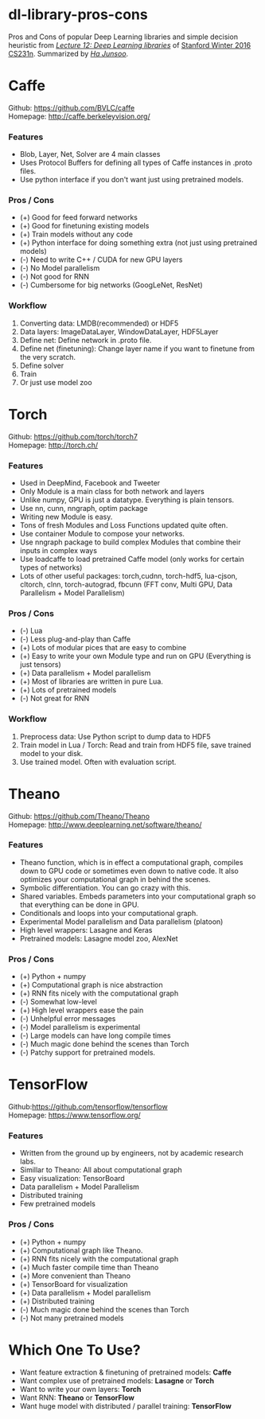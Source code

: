 # dl-library-pros-cons
Pros and Cons of popular Deep Learning libraries and simple decision heuristic from *[Lecture 12: Deep Learning libraries](https://www.youtube.com/watch?v=XgFlBsl0Lq4&index=11&list=PLlJy-eBtNFt6EuMxFYRiNRS07MCWN5UIA)* of [Stanford Winter 2016 CS231n](http://cs231n.github.io/). Summarized by [*Ha Junsoo*](https://github.com/kuc2477).


# Caffe
Github: https://github.com/BVLC/caffe  
Homepage: http://caffe.berkeleyvision.org/

### Features
- Blob, Layer, Net, Solver are 4 main classes
- Uses Protocol Buffers for defining all types of Caffe instances in .proto files.
- Use python interface if you don't want just using pretrained models.

### Pros / Cons
- (+) Good for feed forward networks
- (+) Good for finetuning existing models
- (+) Train models without any code
- (+) Python interface for doing something extra (not just using pretrained models)
- (-) Need to write C++ / CUDA for new GPU layers
- (-) No Model parallelism
- (-) Not good for RNN
- (-) Cumbersome for big networks (GoogLeNet, ResNet)

### Workflow
1. Converting data: LMDB(recommended) or HDF5
2. Data layers: ImageDataLayer, WindowDataLayer, HDF5Layer
3. Define net: Define network in .proto file.
4. Define net (finetuning): Change layer name if you want to finetune from the very scratch.
5. Define solver
6. Train
7. Or just use model zoo


# Torch
Github: https://github.com/torch/torch7  
Homepage: http://torch.ch/

### Features
- Used in DeepMind, Facebook and Tweeter
- Only Module is a main class for both network and layers
- Unlike numpy, GPU is just a datatype. Everything is plain tensors.
- Use nn, cunn, nngraph, optim package
- Writing new Module is easy.
- Tons of fresh Modules and Loss Functions updated quite often.
- Use container Module to compose your networks.
- Use nngraph package to build complex Modules that combine their inputs in complex ways
- Use loadcaffe to load pretrained Caffe model (only works for certain types of networks) 
- Lots of other useful packages: torch,cudnn, torch-hdf5, lua-cjson, cltorch, clnn, torch-autograd, fbcunn (FFT conv, Multi GPU, Data Parallelism + Model Parallelism)

### Pros / Cons
- (-) Lua
- (-) Less plug-and-play than Caffe
- (+) Lots of modular pices that are easy to combine
- (+) Easy to write your own Module type and run on GPU (Everything is just tensors)
- (+) Data parallelism + Model parallelism
- (+) Most of libraries are written in pure Lua.
- (+) Lots of pretrained models
- (-) Not great for RNN

### Workflow
1. Preprocess data: Use Python script to dump data to HDF5
2. Train model in Lua / Torch: Read and train from HDF5 file, save trained model to your disk.
3. Use trained model. Often with evaluation script.


# Theano  
Github: https://github.com/Theano/Theano  
Homepage: http://www.deeplearning.net/software/theano/

### Features
- Theano function, which is in effect a computational graph, compiles down to GPU code or sometimes even down to native code. It also optimizes your computational graph in behind the scenes.
- Symbolic differentiation. You can go crazy with this.
- Shared variables. Embeds parameters into your computational graph so that everything can be done in GPU.
- Conditionals and loops into your computational graph.
- Experimental Model parallelism and Data parallelism (platoon)
- High level wrappers: Lasagne and Keras
- Pretrained models: Lasagne model zoo, AlexNet

### Pros / Cons
- (+) Python + numpy
- (+) Computational graph is nice abstraction
- (+) RNN fits nicely with the computational graph
- (-) Somewhat low-level
- (+) High level wrappers ease the pain
- (-) Unhelpful error messages
- (-) Model parallelism is experimental
- (-) Large models can have long compile times
- (-) Much magic done behind the scenes than Torch
- (-) Patchy support for pretrained models.


# TensorFlow
Github:https://github.com/tensorflow/tensorflow  
Homepage: https://www.tensorflow.org/ 

### Features
- Written from the ground up by engineers, not by academic research labs.
- Simillar to Theano: All about computational graph
- Easy visualization: TensorBoard
- Data parallelism + Model Parallelism
- Distributed training
- Few pretrained models

### Pros / Cons
- (+) Python + numpy
- (+) Computational graph like Theano.
- (+) RNN fits nicely with the computational graph
- (+) Much faster compile time than Theano
- (+) More convenient than Theano
- (+) TensorBoard for visualization
- (+) Data parallelism + Model parallelism
- (+) Distributed training
- (-) Much magic done behind the scenes than Torch
- (-) Not many pretrained models

# Which One To Use?
- Want feature extraction & finetuning of pretrained models: **Caffe**
- Want complex use of pretrained models: **Lasagne** or **Torch**
- Want to write your own layers: **Torch**
- Want RNN: **Theano** or **TensorFlow**
- Want huge model with distributed / parallel training: **TensorFlow**
